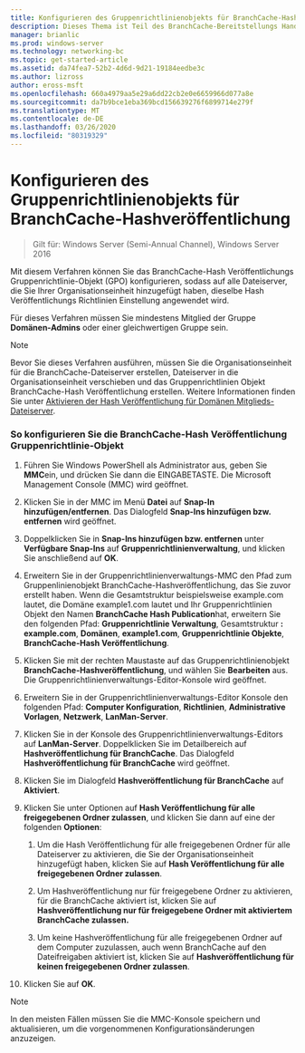 ```yaml
---
title: Konfigurieren des Gruppenrichtlinienobjekts für BranchCache-Hashveröffentlichung
description: Dieses Thema ist Teil des BranchCache-Bereitstellungs Handbuchs für Windows Server 2016, das zeigt, wie BranchCache im Modus für verteilte und gehostete Caches bereitgestellt wird, um die WAN-Bandbreitenauslastung in Zweigniederlassungen zu optimieren.
manager: brianlic
ms.prod: windows-server
ms.technology: networking-bc
ms.topic: get-started-article
ms.assetid: da74fea7-52b2-4d6d-9d21-19184eedbe3c
ms.author: lizross
author: eross-msft
ms.openlocfilehash: 660a4979aa5e29a6dd22cb2e0e6659966d077a8e
ms.sourcegitcommit: da7b9bce1eba369bcd156639276f6899714e279f
ms.translationtype: MT
ms.contentlocale: de-DE
ms.lasthandoff: 03/26/2020
ms.locfileid: "80319329"
---
```

# <a name="configure-the-branchcache-hash-publication-group-policy-object"></a>Konfigurieren des Gruppenrichtlinienobjekts für BranchCache-Hashveröffentlichung

>Gilt für: Windows Server (Semi-Annual Channel), Windows Server 2016

Mit diesem Verfahren können Sie das BranchCache-Hash Veröffentlichungs Gruppenrichtlinie-Objekt (GPO) konfigurieren, sodass auf alle Dateiserver, die Sie Ihrer Organisationseinheit hinzugefügt haben, dieselbe Hash Veröffentlichungs Richtlinien Einstellung angewendet wird.  
  
Für dieses Verfahren müssen Sie mindestens Mitglied der Gruppe **Domänen-Admins** oder einer gleichwertigen Gruppe sein.  
  
> [!NOTE]  
> Bevor Sie dieses Verfahren ausführen, müssen Sie die Organisationseinheit für die BranchCache-Dateiserver erstellen, Dateiserver in die Organisationseinheit verschieben und das Gruppenrichtlinien Objekt BranchCache-Hash Veröffentlichung erstellen. Weitere Informationen finden Sie unter [Aktivieren der Hash Veröffentlichung für Domänen Mitglieds-Dateiserver](../../branchcache/deploy/Enable-Hash-Publication-for-Domain-Member-File-Servers.md).  
  
### <a name="to-configure-the-branchcache-hash-publication-group-policy-object"></a>So konfigurieren Sie die BranchCache-Hash Veröffentlichung Gruppenrichtlinie-Objekt  
  
1.  Führen Sie Windows PowerShell als Administrator aus, geben Sie **MMC**ein, und drücken Sie dann die EINGABETASTE. Die Microsoft Management Console (MMC) wird geöffnet.  
  
2.  Klicken Sie in der MMC im Menü **Datei** auf **Snap-In hinzufügen/entfernen**. Das Dialogfeld **Snap-Ins hinzufügen bzw. entfernen** wird geöffnet.  
  
3.  Doppelklicken Sie in **Snap-Ins hinzufügen bzw. entfernen** unter **Verfügbare Snap-Ins** auf **Gruppenrichtlinienverwaltung**, und klicken Sie anschließend auf **OK**.  
  
4.  Erweitern Sie in der Gruppenrichtlinienverwaltungs-MMC den Pfad zum Gruppenlinienobjekt BranchCache-Hashveröffentlichung, das Sie zuvor erstellt haben. Wenn die Gesamtstruktur beispielsweise example.com lautet, die Domäne example1.com lautet und Ihr Gruppenrichtlinien Objekt den Namen **BranchCache Hash Publication**hat, erweitern Sie den folgenden Pfad: **Gruppenrichtlinie Verwaltung**, Gesamtstruktur **: example.com**, **Domänen**, **example1.com**, **Gruppenrichtlinie Objekte**, **BranchCache-Hash Veröffentlichung**.  
  
5.  Klicken Sie mit der rechten Maustaste auf das Gruppenrichtlinienobjekt **BranchCache-Hashveröffentlichung**, und wählen Sie **Bearbeiten** aus. Die Gruppenrichtlinienverwaltungs-Editor-Konsole wird geöffnet.  
  
6.  Erweitern Sie in der Gruppenrichtlinienverwaltungs-Editor Konsole den folgenden Pfad: **Computer Konfiguration**, **Richtlinien**, **Administrative Vorlagen**, **Netzwerk**, **LanMan-Server**.  
  
7.  Klicken Sie in der Konsole des Gruppenrichtlinienverwaltungs-Editors auf **LanMan-Server**. Doppelklicken Sie im Detailbereich auf **Hashveröffentlichung für BranchCache**. Das Dialogfeld **Hashveröffentlichung für BranchCache** wird geöffnet.  
  
8.  Klicken Sie im Dialogfeld **Hashveröffentlichung für BranchCache** auf **Aktiviert**.  
  
9. Klicken Sie unter Optionen auf **Hash Veröffentlichung für alle freigegebenen Ordner zulassen**, und klicken Sie dann auf eine der folgenden **Optionen**:  
  
    1.  Um die Hash Veröffentlichung für alle freigegebenen Ordner für alle Dateiserver zu aktivieren, die Sie der Organisationseinheit hinzugefügt haben, klicken Sie auf **Hash Veröffentlichung für alle freigegebenen Ordner zulassen**.  
  
    2.  Um Hashveröffentlichung nur für freigegebene Ordner zu aktivieren, für die BranchCache aktiviert ist, klicken Sie auf **Hashveröffentlichung nur für freigegebene Ordner mit aktiviertem BranchCache zulassen.**  
  
    3.  Um keine Hashveröffentlichung für alle freigegebenen Ordner auf dem Computer zuzulassen, auch wenn BranchCache auf den Dateifreigaben aktiviert ist, klicken Sie auf **Hashveröffentlichung für keinen freigegebenen Ordner zulassen**.  
  
10. Klicken Sie auf **OK**.  
  
> [!NOTE]  
> In den meisten Fällen müssen Sie die MMC-Konsole speichern und aktualisieren, um die vorgenommenen Konfigurationsänderungen anzuzeigen.  
  


